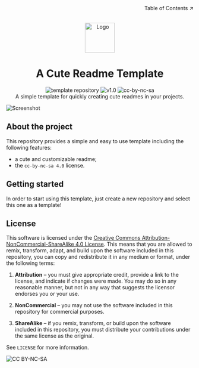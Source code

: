 <!-- TABLE OF CONTENTS -->

<div align=right>Table of Contents ↗️</div>

<!-- PROJECT LOGO -->

<br/>
<p align="center">
    <a href="https://github.com/davidedellagiustina-templates/cute-readme">
        <img src="imgs/default-logo.png" alt="Logo" height=80">
    </a>
    <h1 align="center">A Cute Readme Template</h1>
    <p align="center">
        <img src="https://img.shields.io/static/v1?label=&message=template%20repository&color=orange" alt="template repository">
        <img src="https://img.shields.io/static/v1?label=version&message=1.0&color=blue" alt="v1.0">
        <img src="https://img.shields.io/static/v1?label=license&message=cc-by-nc-sa&color=green" alt="cc-by-nc-sa">
        <br/>
        A simple template for quickly creating cute readmes in your projects.
        <br/>
        <!-- <a href="https://github.com/davidedellagiustina-templates/cute-readme/wiki"><strong>Explore the documentation</strong></a> -->
    </p>
</p>

![Screenshot](imgs/default-screenshot.png)

<!-- ABOUT THE PROJECT -->

## About the project

This repository provides a simple and easy to use template including the following features:
- a cute and customizable readme;
- the `cc-by-nc-sa 4.0` license.

<!-- GETTING STARTED -->

## Getting started

In order to start using this template, just create a new repository and select this one as a template!

<!-- ### Prerequisites -->

<!-- ### Installation -->

<!-- ## Usage -->

## License

This software is licensed under the [Creative Commons Attribution-NonCommercial-ShareAlike 4.0 License](https://creativecommons.org/licenses/by-nc-sa/4.0/). This means that you are allowed to remix, transform, adapt, and build upon the software included in this repository, you can copy and redistribute it in any medium or format, under the following terms:

1. **Attribution** &ndash; you must give appropriate credit, provide a link to the license, and indicate if changes were made. You may do so in any reasonable manner, but not in any way that suggests the licensor endorses you or your use.

2. **NonCommercial** &ndash; you may not use the software included in this repository for commercial purposes.

3. **ShareAlike** &ndash; if you remix, transform, or build upon the software included in this repository, you must distribute your contributions under the same license as the original.

See `LICENSE` for more information.

![CC BY-NC-SA](https://i.creativecommons.org/l/by-nc-sa/4.0/88x31.png)
